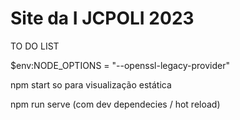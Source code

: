 # Site da I JCPOLI 2023

TO DO LIST



$env:NODE_OPTIONS = "--openssl-legacy-provider"

npm start so para visualização estática

npm run serve (com dev dependecies / hot reload)
